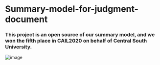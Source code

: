 # Summary-model-for-judgment-document

### This project is an open source of our summary model, and we won the fifth place in CAIL2020 on behalf of Central South University.

![image](https://user-images.githubusercontent.com/37183558/118258305-46e5b580-b4e2-11eb-8290-7af2d6d6bc33.png)
